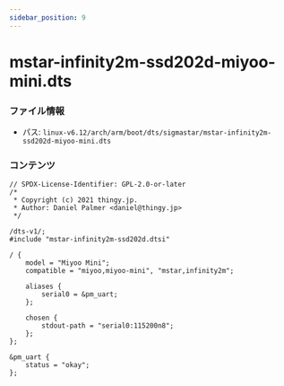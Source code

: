```yaml
---
sidebar_position: 9
---
```

# mstar-infinity2m-ssd202d-miyoo-mini.dts

### ファイル情報

- パス: `linux-v6.12/arch/arm/boot/dts/sigmastar/mstar-infinity2m-ssd202d-miyoo-mini.dts`

### コンテンツ

```dts
// SPDX-License-Identifier: GPL-2.0-or-later
/*
 * Copyright (c) 2021 thingy.jp.
 * Author: Daniel Palmer <daniel@thingy.jp>
 */

/dts-v1/;
#include "mstar-infinity2m-ssd202d.dtsi"

/ {
	model = "Miyoo Mini";
	compatible = "miyoo,miyoo-mini", "mstar,infinity2m";

	aliases {
		serial0 = &pm_uart;
	};

	chosen {
		stdout-path = "serial0:115200n8";
	};
};

&pm_uart {
	status = "okay";
};

```
